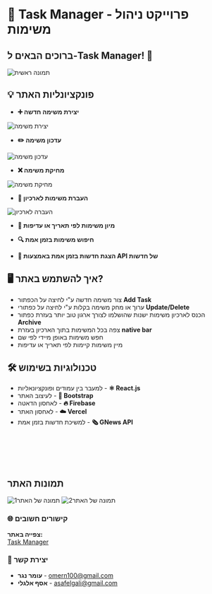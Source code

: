 
# 📝 Task Manager - פרוייקט ניהול משימות

## ברוכים הבאים ל-Task Manager! 🚀

![תמונה ראשית](https://github.com/user-attachments/assets/e2fef348-bc44-447a-8217-581dc673170f)

## 💡 פונקציונליות האתר  

* **➕ יצירת משימה חדשה**
  
![יצירת משימה](https://github.com/user-attachments/assets/0a230c08-0e2a-471c-b592-96d397fc391e)

* **✏️ עדכון משימה**
 
![עדכון משימה](https://github.com/user-attachments/assets/28c9cd61-f5ce-46b4-8318-2ce5e6a814ca)

* **❌ מחיקת משימה**
 
![מחיקת משימה](https://github.com/user-attachments/assets/2b4806a5-166b-432c-a717-8ce351288542)

* **📂 העברת משימות לארכיון**
 
![העברה לארכיון](https://github.com/user-attachments/assets/52b16112-7679-41e5-a0fc-e7568aa02cdc)

* **📅 מיון משימות לפי תאריך או עדיפות**

* **🔍 חיפוש משימות בזמן אמת**

* **📰 הצגת חדשות בזמן אמת באמצעות API של חדשות**

    
## 🖥️ איך להשתמש באתר?

* צור משימה חדשה ע"י לחיצה על הכפתור **Add Task**
* ערוך או מחק משימה בקלות ע"י לחיצה על כפתורי **Update/Delete**
* הכנס לארכיון משימות ישנות שהושלמו לצורך ארגון טוב יותר בעזרת כפתור **Archive**
* צפה בכל המשימות בתוך הארכיון בעזרת **native bar**
* חפש משימות באופן מיידי לפי שם
* מיין משימות קיימות לפי תאריך או עדיפות

## 🛠️ טכנולוגיות בשימוש

*  למעבר בין עמודים ופונקציונאליות - **⚛️ React.js** 
*  לעיצוב האתר - **🎨 Bootstrap**
*  לאחסון הדאטה - **🔥 Firebase** 
*  לאחסון האתר - **☁️ Vercel**
*  למשיכת חדשות בזמן אמת - **🗞️ GNews API**


<br><br><br><br>
## תמונות האתר
![תמונה של האתר1](https://github.com/user-attachments/assets/1d292c26-119d-4283-959a-678dbd44c769)
![תמונה של האתר2](https://github.com/user-attachments/assets/1b51c1f0-3ac0-4ec0-b97d-843432c5d0f9)

### 🌐 קישורים חשובים

**צפייה באתר:**  
[Task Manager](https://task-manager-gold-gamma.vercel.app/)

### 📧 יצירת קשר

* **עומר נגר** - [omern100@gmail.com](mailto:omern100@gmail.com)
* **אסף אלגלי** - [asafelgali@gmail.com](mailto:asafelgali@gmail.com)
